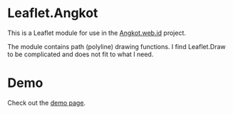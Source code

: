Leaflet.Angkot
==============

This is a Leaflet module for use in the [Angkot.web.id](http://angkot.web.id/) project.

The module contains path (polyline) drawing functions. I find Leaflet.Draw to
be complicated and does not fit to what I need.

Demo
====

Check out the [demo page](http://fajran.github.io/leaflet-angkot/example.html).

